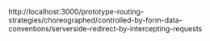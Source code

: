 http://localhost:3000/prototype-routing-strategies/choreographed/controlled-by-form-data-conventions/serverside-redirect-by-intercepting-requests